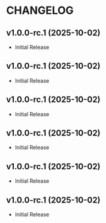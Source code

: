 # CHANGELOG

<!-- version list -->

## v1.0.0-rc.1 (2025-10-02)

- Initial Release

## v1.0.0-rc.1 (2025-10-02)

- Initial Release

## v1.0.0-rc.1 (2025-10-02)

- Initial Release

## v1.0.0-rc.1 (2025-10-02)

- Initial Release

## v1.0.0-rc.1 (2025-10-02)

- Initial Release

## v1.0.0-rc.1 (2025-10-02)

- Initial Release
